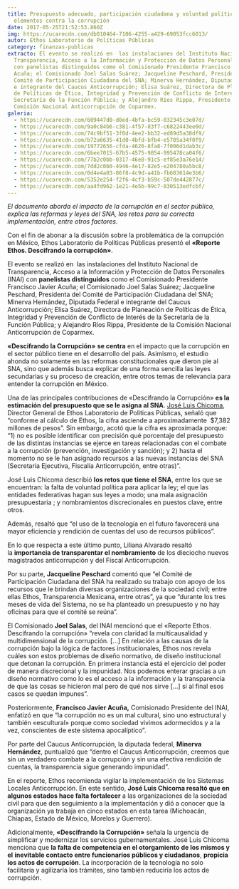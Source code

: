 ```yaml
---
title: Presupuesto adecuado, participación ciudadana y voluntad política;
  elementos contra la corrupción
date: 2017-05-25T21:52:53.860Z
img: https://ucarecdn.com/db010464-7106-4255-a429-69053fcc6013/
autor: Ethos Laboratorio de Políticas Públicas
category: finanzas-publicas
extracto: El evento se realizó en  las instalaciones del Instituto Nacional de
  Transparencia, Acceso a la Información y Protección de Datos Personales (INAI)
  con panelistas distinguidos como el Comisionado Presidente Francisco Javier
  Acuña; el Comisionado Joel Salas Suárez; Jacqueline Peschard, Presidenta del
  Comité de Participación Ciudadana del SNA; Minerva Hernández, Diputada Federal
  e integrante del Caucus Anticorrupción; Elisa Suárez, Directora de Planeación
  de Políticas de Ética, Integridad y Prevención de Conflicto de Interés de la
  Secretaría de la Función Pública; y Alejandro Ríos Rippa, Presidente de la
  Comisión Nacional Anticorrupción de Coparmex.
galeria:
  - https://ucarecdn.com/609447d0-d0ed-4bfa-bc59-032345c3e07d/
  - https://ucarecdn.com/9a0c84b6-c381-4f57-83f7-c6822443ee0d/
  - https://ucarecdn.com/74c9bf51-3f0d-4ee2-bb32-ed89d5a38df9/
  - https://ucarecdn.com/b72a6635-41d0-4bfd-bfb4-e5705a34f0f9/
  - https://ucarecdn.com/19772656-cfda-4626-8fa8-7f006d1dab3c/
  - https://ucarecdn.com/6bee7015-67b5-4575-9854-995478ca04f6/
  - https://ucarecdn.com/77b2c0bb-0317-46e8-91c5-ef85e3a76e14/
  - https://ucarecdn.com/7dd2c060-4946-4e17-82e5-e204780a5bc8/
  - https://ucarecdn.com/0d4e4a03-86f8-4c9d-a41b-fb683614e3b6/
  - https://ucarecdn.com/5352e254-f2f6-4cf3-b59c-507de442877c/
  - https://ucarecdn.com/aa4fd962-1e21-4e5b-99c7-830513edfcbf/
---
```

*El documento aborda el impacto de la corrupción en el sector público, explica las reformas y leyes del SNA, los retos para su correcta implementación, entre otros factores.*

Con el fin de abonar a la discusión sobre la problemática de la corrupción en México, Ethos Laboratorio de Políticas Públicas presentó el **«Reporte Ethos. Descifrando la corrupción»**. 

El evento se realizó en  las instalaciones del Instituto Nacional de Transparencia, Acceso a la Información y Protección de Datos Personales (INAI) con **panelistas distinguidos** como el Comisionado Presidente Francisco Javier Acuña; el Comisionado Joel Salas Suárez; Jacqueline Peschard, Presidenta del Comité de Participación Ciudadana del SNA; Minerva Hernández, Diputada Federal e integrante del Caucus Anticorrupción; Elisa Suárez, Directora de Planeación de Políticas de Ética, Integridad y Prevención de Conflicto de Interés de la Secretaría de la Función Pública; y Alejandro Ríos Rippa, Presidente de la Comisión Nacional Anticorrupción de Coparmex.

**«Descifrando la Corrupción»** **se centra** en el impacto que la corrupción en el sector público tiene en el desarrollo del país. Asimismo, el estudio ahonda no solamente en las reformas constitucionales que dieron pie al SNA, sino que además busca explicar de una forma sencilla las leyes secundarias y su proceso de creación, entre otros temas de relevancia para entender la corrupción en México.

Una de las principales contribuciones de «Descifrando la Corrupción» **es la estimación del presupuesto que se le asigna al SNA**. [José Luis Chicoma](https://twitter.com/joseluischicoma), Director General de Ethos Laboratorio de Políticas Públicas, señaló que “conforme al cálculo de Ethos, la cifra asciende a aproximadamente  $7,382 millones de pesos”. Sin embargo, acotó que la cifra es aproximada porque: “1) no es posible identificar con precisión qué porcentaje del presupuesto de las distintas instancias se ejerce en tareas relacionadas con el combate a la corrupción (prevención, investigación y sanción); y 2) hasta el momento no se le han asignado recursos a las nuevas instancias del SNA (Secretaría Ejecutiva, Fiscalía Anticorrupción, entre otras)”.

José Luis Chicoma describió **los retos que tiene el SNA**, entre los que se encuentran: la falta de voluntad política para aplicar la ley; el que las entidades federativas hagan sus leyes a modo; una mala asignación presupuestaria ; y nombramientos discrecionales en puestos clave, entre otros.

Además, resaltó que “el uso de la tecnología en el futuro favorecerá una mayor eficiencia y rendición de cuentas del uso de recursos públicos”.

En lo que respecta a este último punto, Liliana Alvarado resaltó la **importancia de transparentar el nombramiento** de los dieciocho nuevos magistrados anticorrupción y del Fiscal Anticorrupción. 

Por su parte, **Jacqueline Peschard** comentó que “el Comité de Participación Ciudadana del SNA ha realizado su trabajo con apoyo de los recursos que le brindan diversas organizaciones de la sociedad civil; entre ellas Ethos, Transparencia Mexicana, entre otras”, ya que “durante los tres meses de vida del Sistema, no se ha planteado un presupuesto y no hay oficinas para que el comité se reúna”. 

El Comisionado **Joel Salas**, del INAI mencionó que el «Reporte Ethos. Descifrando la corrupción» “revela con claridad la multicausalidad y multidimensional de la corrupción. \[…] En relación a las causas de la corrupción bajo la lógica de factores institucionales, Ethos nos revela cuáles son estos problemas de diseño normativo, de diseño institucional que detonan la corrupción. En primera instancia está el ejercicio del poder de manera discrecional y la impunidad. Nos podemos enterar gracias a un diseño normativo como lo es el acceso a la información y la transparencia de que las cosas se hicieron mal pero de qué nos sirve \[…] si al final esos casos se quedan impunes”. 

Posteriormente, **Francisco Javier Acuña,** Comisionado Presidente del INAI, enfatizó en que “la corrupción no es un mal cultural, sino uno estructural y también «escultural» porque como sociedad vivimos adormecidos y a la vez, conscientes de este sistema apocalíptico”.

Por parte del Caucus Anticorrupción, la diputada federal, **Minerva Hernández**, puntualizó que “dentro el Caucus Anticorrupción, creemos que sin un verdadero combate a la corrupción y sin una efectiva rendición de cuentas, la transparencia sigue generando impunidad”.

En el reporte, Ethos recomienda vigilar la implementación de los Sistemas Locales Anticorrupción. En este sentido, **José Luis Chicoma resaltó que en algunos estados hace falta fortalecer** a las organizaciones de la sociedad civil para que den seguimiento a la implementación y dió a conocer que la organización ya trabaja en cinco estados en esta tarea (Michoacán, Chiapas, Estado de México, Morelos y Guerrero). 

Adicionalmente, **«Descifrando la Corrupción»** señala la urgencia de simplificar y modernizar los servicios gubernamentales. José Luis Chicoma menciona que **la falta de competencia en el otorgamiento de los mismos y el** **inevitable contacto entre funcionarios públicos y ciudadanos**, **propicia los actos de corrupción**. La incorporación de la tecnología no solo facilitaría y agilizaría los trámites, sino también reduciría los actos de corrupción.